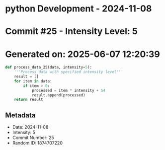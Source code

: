 ﻿# python Development - 2024-11-08
# Commit #25 - Intensity Level: 5
# Generated on: 2025-06-07 12:20:39
```python
def process_data_25(data, intensity=5):
    '''Process data with specified intensity level'''
    result = []
    for item in data:
        if item > 0:
            processed = item * intensity + 54
            result.append(processed)
    return result
```
## Metadata
- Date: 2024-11-08
- Intensity: 5
- Commit Number: 25
- Random ID: 1874707220
